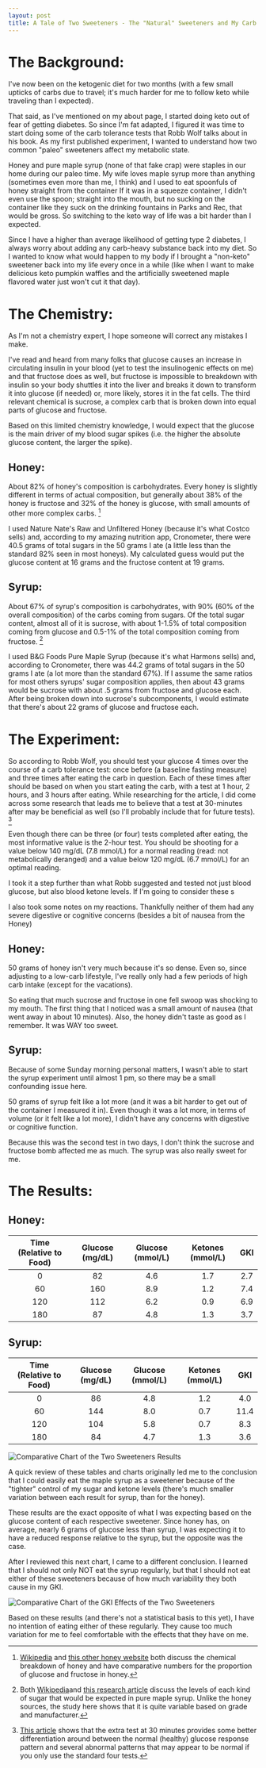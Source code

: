 ```yaml
---
layout: post
title: A Tale of Two Sweeteners - The "Natural" Sweeteners and My Carb Tolerance Test
---
```


# The Background:

I've now been on the ketogenic diet for two months (with a few small upticks of
carbs due to travel; it's much harder for me to follow keto while traveling than I 
expected). 

That said, as I've mentioned on my about page, I started doing keto out of fear of 
getting diabetes. So since I'm fat adapted, I figured it was time to start doing 
some of the carb tolerance tests that Robb Wolf talks about in his book. As my 
first published experiment, I wanted to understand how two common "paleo" 
sweeteners affect my metabolic state.

Honey and pure maple syrup (none of that fake crap) were staples in our home during 
our paleo time. My wife loves maple syrup more than anything (sometimes even more 
than me, I think) and I used to eat spoonfuls of honey straight from the container 
If it was in a squeeze container, I didn't even use the spoon; straight into the 
mouth, but no sucking on the container like they suck on the drinking fountains in 
Parks and Rec, that would be gross. So switching to the keto way of life was a bit 
harder than I expected. 

Since I have a higher than average likelihood of getting type 2 diabetes, I always 
worry about adding any carb-heavy substance back into my diet. So I wanted to 
know what would happen to my body if I brought a "non-keto" sweetener back into 
my life every once in a while (like when I want to make delicious keto pumpkin 
waffles and the artificially sweetened maple flavored water just won't cut it that 
day). 

# The Chemistry:

As I'm not a chemistry expert, I hope someone will correct any mistakes I make.

I've read and heard from many folks that glucose causes an increase in circulating 
insulin in your blood (yet to test the insulinogenic effects on me) and that 
fructose does as well, but fructose is impossible to breakdown with insulin so your
body shuttles it into the liver and breaks it down to transform it into glucose 
(if needed) or, more likely, stores it in the fat cells. The third relevant chemical
is sucrose, a complex carb that is broken down into equal parts of glucose and fructose.

Based on this limited chemistry knowledge, I would expect that the glucose is the 
main driver of my blood sugar spikes (i.e. the higher the absolute glucose content, 
the larger the spike).

## Honey: 

About 82% of honey's composition is carbohydrates. Every honey is slightly different
in terms of actual composition, but generally about 38% of the honey is fructose and 
32% of the honey is glucose, with small amounts of other more complex carbs. [^1]

I used Nature Nate's Raw and Unfiltered Honey (because it's what Costco sells) and,
according to my amazing nutrition app, Cronometer, there were 40.5 grams of total 
sugars in the 50 grams I ate (a little less than the standard 82% seen in most 
honeys). My calculated guess would put the glucose content at 16 grams and the
fructose content at 19 grams.  

## Syrup:

About 67% of syrup's composition is carbohydrates, with 90% (60% of the overall
composition) of the carbs coming from sugars. Of the total sugar content, almost 
all of it is sucrose, with about 1-1.5% of total composition coming from glucose and 
0.5-1% of the total composition coming from fructose. [^2]

I used B&G Foods Pure Maple Syrup (because it's what Harmons sells) and, according to
Cronometer, there was 44.2 grams of total sugars in the 50 grams I ate (a lot more
than the standard 67%). If I assume the same ratios for most others syrups' sugar
composition applies, then about 43 grams would be sucrose with about .5 grams from
fructose and glucose each. After being broken down into sucrose's subcomponents, 
I would estimate that there's about 22 grams of glucose and fructose each.

# The Experiment:

So according to Robb Wolf, you should test your glucose 4 times over the course of 
a carb tolerance test: once before (a baseline fasting measure) and three times 
after eating the carb in question. Each of these times after should be based on
when you start eating the carb, with a test at 1 hour, 2 hours, and 3 hours after
eating. While researching for the article, I did come across some research that 
leads me to believe that a test at 30-minutes after may be beneficial as well (so
I'll probably include that for future tests). [^3]

Even though there can be three (or four) tests completed after eating, the most 
informative value is the 2-hour test. You should be shooting for a value below 
140 mg/dL (7.8 mmol/L) for a normal reading (read: not metabolically deranged) 
and a value below 120 mg/dL (6.7 mmol/L) for an optimal reading. 

I took it a step further than what Robb suggested and tested not just blood glucose,
but also blood ketone levels. If I'm going to consider these s

I also took some notes on my reactions. Thankfully neither of them had any severe
digestive or cognitive concerns (besides a bit of nausea from the Honey)

## Honey: 

50 grams of honey isn't very much because it's so dense. Even so, since
adjusting to a low-carb lifestyle, I've really only had a few periods of high
carb intake (except for the vacations).

So eating that much sucrose and fructose in one fell swoop was shocking to my
mouth. The first thing that I noticed was a small amount of nausea (that went 
away in about 10 minutes). Also, the honey didn't taste as good as I remember. 
It was WAY too sweet.

## Syrup:

Because of some Sunday morning personal matters, I wasn't able to start the 
syrup experiment until almost 1 pm, so there may be a small confounding issue
here.

50 grams of syrup felt like a lot more (and it was a bit harder to get out of
the container I measured it in). Even though it was a lot more, in terms of volume
(or it felt like a lot more), I didn't have any concerns with digestive or 
cognitive function.

Because this was the second test in two days, I don't think the sucrose and 
fructose bomb affected me as much. The syrup was also really sweet for me.

# The Results:

## Honey:

| Time (Relative to Food) | Glucose (mg/dL) | Glucose (mmol/L) | Ketones (mmol/L) | GKI |
| :---: | :---: | :---: | :---: | :---: |
| 0 | 82 | 4.6 | 1.7 | 2.7 |
| 60 | 160 | 8.9 | 1.2 | 7.4 |
| 120 | 112 | 6.2 | 0.9 | 6.9 |
| 180 | 87 | 4.8 | 1.3 | 3.7 |

## Syrup:

| Time (Relative to Food) | Glucose (mg/dL) | Glucose (mmol/L) | Ketones (mmol/L) | GKI |
| :---: | :---: | :---: | :---: | :---: |
| 0 | 86 | 4.8 | 1.2 | 4.0 |
| 60 | 144 | 8.0 | 0.7 | 11.4 |
| 120 | 104 | 5.8 | 0.7 | 8.3 |
| 180 | 84 | 4.7 | 1.3 | 3.6 |

![Comparative Chart of the Two Sweeteners Results]({{site.url}}/assets/images/ctt-hs-comparison.png)

A quick review of these tables and charts originally led me to the conclusion
that I could easily eat the maple syrup as a sweetener because of the "tighter"
control of my sugar and ketone levels (there's much smaller variation between each
result for syrup, than for the honey). 

These results are the exact opposite of what I was expecting based on the glucose 
content of each respective sweetener. Since honey has, on average, nearly 6 grams
of glucose less than syrup, I was expecting it to have a reduced response relative
to the syrup, but the opposite was the case.

After I reviewed this next chart, I came to a different conclusion. I learned that I
should not only NOT eat the syrup regularly, but that I should not eat either of
these sweeteners because of how much variability they both cause in my GKI.

![Comparative Chart of the GKI Effects of the Two Sweeteners]({{site.url}}/assets/images/ctt-hs-gki.png)

Based on these results (and there's not a statistical basis to this yet), I have no
intention of eating either of these regularly. They cause too much variation for 
me to feel comfortable with the effects that they have on me.

[^1]: [Wikipedia](https://en.wikipedia.org/wiki/Honey#Nutrition) and [this other honey website](http://www.chm.bris.ac.uk/webprojects2001/loveridge/index-page3.html) both discuss the chemical breakdown of honey and have comparative numbers for the proportion of glucose and fructose in honey.

[^2]: Both [Wikipedia](https://en.wikipedia.org/wiki/Maple_syrup#Nutrition_and_food_characteristics)and [this research article](http://www.uvm.edu/~pmrc/Chemical%20composition%20of%20pure%20maple%20syrup%20-%20van%20den%20Berg%20et%20al%202015.pdf) discuss the levels of each kind of sugar that would be expected in pure maple syrup. Unlike the honey sources, the study here shows that it is quite variable based on grade and manufacturer.

[^3]: [This article](https://www.lchf-rd.com/2018/11/26/when-normal-fasting-blood-glucose-results-arent-necessarily-fine/) shows that the extra test at 30 minutes provides some better differentiation around between the normal (healthy) glucose response pattern and several abnormal patterns that may appear to be normal if you only use the standard four tests.